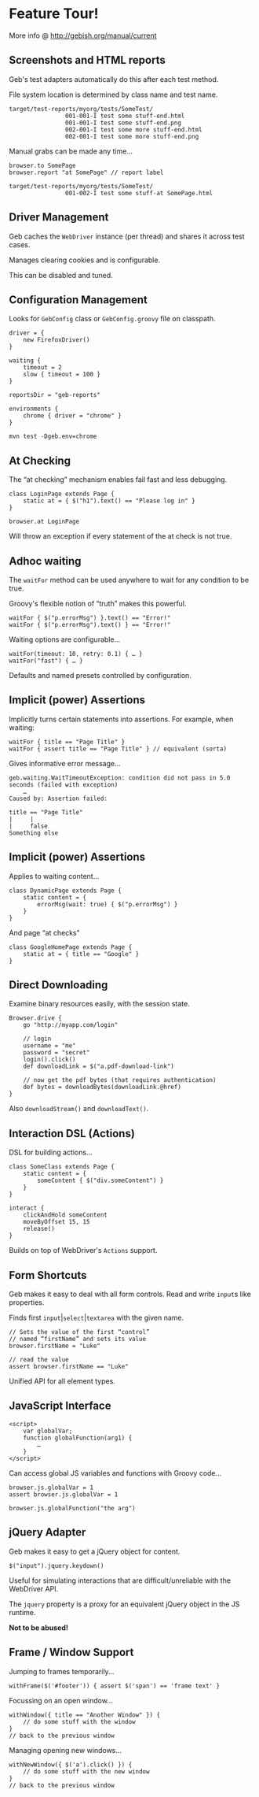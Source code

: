 # Feature Tour!

More info @ http://gebish.org/manual/current

## Screenshots and HTML reports

Geb's test adapters automatically do this after each test method.

File system location is determined by class name and test name.

    target/test-reports/myorg/tests/SomeTest/
                    001-001-I test some stuff-end.html
                    001-001-I test some stuff-end.png
                    002-001-I test some more stuff-end.html
                    002-001-I test some more stuff-end.png

Manual grabs can be made any time…

    browser.to SomePage
    browser.report "at SomePage" // report label

    target/test-reports/myorg/tests/SomeTest/
                    001-002-I test some stuff-at SomePage.html

## Driver Management

Geb caches the `WebDriver` instance (per thread) and shares it across test cases.

Manages clearing cookies and is configurable.

This can be disabled and tuned.

## Configuration Management

Looks for `GebConfig` class or `GebConfig.groovy` file on classpath.

    driver = { 
        new FirefoxDriver()
    }

    waiting {
        timeout = 2
        slow { timeout = 100 }
    }

    reportsDir = "geb-reports"

    environments {
        chrome { driver = "chrome" }
    }

`mvn test -Dgeb.env=chrome`

## At Checking

The “at checking” mechanism enables fail fast and less debugging.

    class LoginPage extends Page {
        static at = { $("h1").text() == "Please log in" }
    }

    browser.at LoginPage

Will throw an exception if every statement of the at check is not true.

## Adhoc waiting

The `waitFor` method can be used anywhere to wait for any condition to be true.

Groovy's flexible notion of “truth” makes this powerful.

    waitFor { $("p.errorMsg") }.text() == "Error!"
    waitFor { $("p.errorMsg").text() } == "Error!"

Waiting options are configurable…

    waitFor(timeout: 10, retry: 0.1) { … }
    waitFor("fast") { … }

Defaults and named presets controlled by configuration.

## Implicit (power) Assertions

Implicitly turns certain statements into assertions. For example, when waiting:

    waitFor { title == "Page Title" }
    waitFor { assert title == "Page Title" } // equivalent (sorta)

Gives informative error message…

    geb.waiting.WaitTimeoutException: condition did not pass in 5.0 seconds (failed with exception)
        …
    Caused by: Assertion failed:

    title == "Page Title"
    |     |
    |     false
    Something else

## Implicit (power) Assertions

Applies to waiting content…

    class DynamicPage extends Page {
        static content = {
            errorMsg(wait: true) { $("p.errorMsg") }
        }
    }

And page “at checks”

    class GoogleHomePage extends Page {
        static at = { title == "Google" }
    }

## Direct Downloading

Examine binary resources easily, with the session state.

    Browser.drive {
        go "http://myapp.com/login"

        // login
        username = "me"
        password = "secret"
        login().click()
        def downloadLink = $("a.pdf-download-link")

        // now get the pdf bytes (that requires authentication)
        def bytes = downloadBytes(downloadLink.@href)
    }

Also `downloadStream()` and `downloadText()`.

## Interaction DSL (Actions)

DSL for building actions…

    class SomeClass extends Page {
        static content = {
            someContent { $("div.someContent") }
        }
    }
    
    interact {
        clickAndHold someContent
        moveByOffset 15, 15
        release()
    }

Builds on top of WebDriver's `Actions` support.

## Form Shortcuts

Geb makes it easy to deal with all form controls. Read and write `input`s like properties.

Finds first `input`|`select`|`textarea` with the given name.

    // Sets the value of the first “control”
    // named “firstName” and sets its value
    browser.firstName = "Luke"
    
    // read the value
    assert browser.firstName == "Luke"

Unified API for all element types.

## JavaScript Interface

    <script>
        var globalVar;
        function globalFunction(arg1) {
            …
        }
    </script>

Can access global JS variables and functions with Groovy code…

    browser.js.globalVar = 1
    assert browser.js.globalVar = 1
    
    browser.js.globalFunction("the arg")

## jQuery Adapter

Geb makes it easy to get a jQuery object for content.

    $("input").jquery.keydown()

Useful for simulating interactions that are difficult/unreliable with the WebDriver API.

The `jquery` property is a proxy for an equivalent jQuery object in the JS runtime.

**Not to be abused!**

## Frame / Window Support

Jumping to frames temporarily…

    withFrame($('#footer')) { assert $('span') == 'frame text' }

Focussing on an open window…

    withWindow({ title == "Another Window" }) {
        // do some stuff with the window
    }
    // back to the previous window

Managing opening new windows…

    withNewWindow({ $('a').click() }) {
        // do some stuff with the new window
    }
    // back to the previous window
